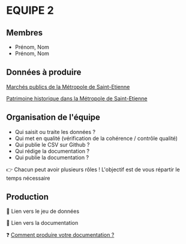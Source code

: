 # EQUIPE 2

## Membres

- Prénom, Nom
- Prénom, Nom

## Données à produire

[Marchés publics de la Métropole de Saint-Etienne](/README.md#marchés-publics-de-la-métropole-de-saint-etienne)

[Patrimoine historique dans la Métropole de Saint-Etienne](/README.md##données-sur-les-points-dintérêt-du-territoire)

## Organisation de l'équipe

- Qui saisit ou traite les données ? 
- Qui met en qualité (vérification de la cohérence / contrôle qualité)
- Qui publie le CSV sur Github ?
- Qui rédige la documentation ?
- Qui publie la documentation ?

👉 Chacun peut avoir plusieurs rôles ! L'objectif est de vous répartir le temps nécessaire

## Production

🔗 Lien vers le jeu de données

🔗 Lien vers la documentation

❓ [Comment produire votre documentation ?](/README.md#-la-documentation)
